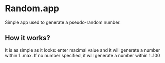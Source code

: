 Random.app
==========

Simple app used to generate a pseudo-random number.

How it works?
-------------

It is as simple as it looks: enter maximal value and it will generate a number within 1..max.
If no number specified, it will generate a number within 1..100


